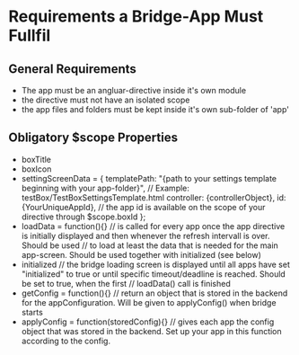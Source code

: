 Requirements a Bridge-App Must Fullfil
======================================

## General Requirements
* The app must be an angluar-directive inside it's own module
* the directive must not have an isolated scope
* the app files and folders must be kept inside it's own sub-folder of 'app'

## Obligatory $scope Properties
* boxTitle
* boxIcon
* settingScreenData = {
    templatePath: "{path to your settings template beginning with your app-folder}", // Example: testBox/TestBoxSettingsTemplate.html
    controller: {controllerObject},
    id: {YourUniqueAppId}, // the app id is available on the scope of your directive through $scope.boxId
  };
* loadData = function(){} // is called for every app once the app directive is initially displayed and then whenever the refresh intervall is over. Should be used
// to load at least the data that is needed for the main app-screen. Should be used together with initialized (see below)
* initialized // the bridge loading screen is displayed until all apps have set "initialized" to true or until specific timeout/deadline is reached. Should be set to true, when the first
// loadData() call is finished
* getConfig = function(){} // return an object that is stored in the backend for the appConfiguration. Will be given to applyConfig() when bridge starts
* applyConfig = function(storedConfig){} // gives each app the config object that was stored in the backend. Set up your app in this function according to the config.